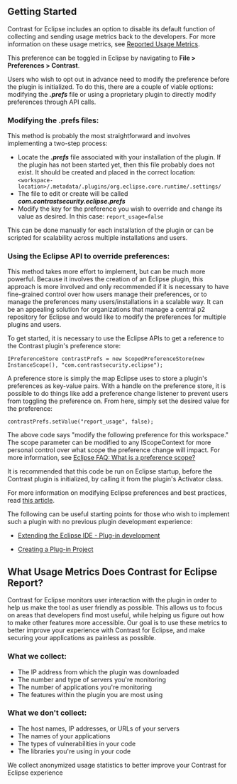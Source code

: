 <!--
title: "Is there a way to turn off the collection of usage metrics?"
description: "Is there a way to turn off the collection of usage metrics?"
tags: "tools eclipse report metrics"
-->

## Getting Started
Contrast for Eclipse includes an option to disable its default function of collecting and sending usage metrics back to the developers. For more information on these usage metrics, see [Reported Usage Metrics](dev_eclipsefaq.html#report).

This preference can be toggled in Eclipse by navigating to **File > Preferences > Contrast**.

Users who wish to opt out in advance need to modify the preference before the plugin is initialized. To do this, there are a couple of viable options: modifying the ***.prefs*** file or using a proprietary plugin to directly modify preferences through API calls.

### Modifying the .prefs files:
This method is probably the most straightforward and involves implementing a two-step process:
* Locate the ***.prefs*** file associated with your installation of the plugin. If the plugin has not been started yet, then this file probably does not exist. It should be created and placed in the correct location: ```<workspace-location>/.metadata/.plugins/org.eclipse.core.runtime/.settings/```
* The file to edit or create will be called ***com.contrastsecurity.eclipse.prefs***
* Modify the key for the preference you wish to override and change its value as desired. In this case: ```report_usage=false```

This can be done manually for each installation of the plugin or can be scripted for scalability across multiple installations and users.

### Using the Eclipse API to override preferences:
This method takes more effort to implement, but can be much more powerful. Because it involves the creation of an Eclipse plugin, this approach is more involved and only recommended if it is necessary to have fine-grained control over how users manage their preferences, or to manage the preferences many users/installations in a scalable way. It can be an appealing solution for organizations that manage a central p2 repository for Eclipse and would like to modify the preferences for multiple plugins and users.

To get started, it is necessary to use the Eclipse APIs to get a reference to the Contrast plugin's preference store:
````
IPreferenceStore contrastPrefs = new ScopedPreferenceStore(new InstanceScope(), "com.contrastsecurity.eclipse");
````
A preference store is simply the map Eclipse uses to store a plugin's preferences as key-value pairs. With a handle on the preference store, it is possible to do things like add a preference change listener to prevent users from toggling the preference on. From here, simply set the desired value for the preference:
````
contrastPrefs.setValue("report_usage", false);
````
The above code says "modify the following preference for this workspace." The scope parameter can be modified to any IScopeContext for more personal control over what scope the preference change will impact. For more information, see [Eclipse FAQ: What is a preference scope?](https://wiki.eclipse.org/FAQ_What_is_a_preference_scope%3F)

It is recommended that this code be run on Eclipse startup, before the Contrast plugin is initialized, by calling it from the plugin's Activator class.

For more information on modifying Eclipse preferences and best practices, read [this article](http://www.vogella.com/tutorials/EclipsePreferences/article.html#preferences_plugin.ini").

The following can be useful starting points for those who wish to implement such a plugin with no previous plugin development experience: 
* [Extending the Eclipse IDE - Plug-in development](http://www.vogella.com/tutorials/EclipsePlugIn/article.html)

* [Creating a Plug-in Project](http://help.eclipse.org/luna/index.jsp?topic=%2Forg.eclipse.rse.doc.isv%2Fguide%2Ftutorial%2FpdeProject.html)

## What Usage Metrics Does Contrast for Eclipse Report?
Contrast for Eclipse monitors user interaction with the plugin in order to help us make the tool as user friendly as possible. This allows us to focus on areas that developers find most useful, while helping us figure out how to make other features more accessible. Our goal is to use these metrics to better improve your experience with Contrast for Eclipse, and make securing your applications as painless as possible.

### What we collect:
* The IP address from which the plugin was downloaded
* The number and type of servers you're monitoring
* The number of applications you're monitoring
* The features within the plugin you are most using

### What we don't collect:
* The host names, IP addresses, or URLs of your servers
* The names of your applications
* The types of vulnerabilities in your code
* The libraries you're using in your code

We collect anonymized usage statistics to better improve your Contrast for Eclipse experience 
